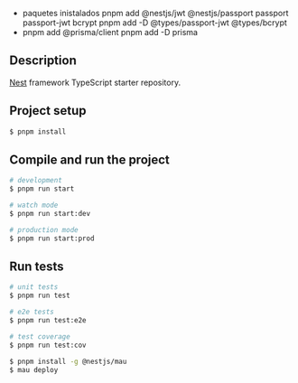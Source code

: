 - paquetes inistalados
  pnpm add @nestjs/jwt @nestjs/passport passport passport-jwt bcrypt
  pnpm add -D @types/passport-jwt @types/bcrypt
- pnpm add @prisma/client
  pnpm add -D prisma

## Description

[Nest](https://github.com/nestjs/nest) framework TypeScript starter repository.

## Project setup

```bash
$ pnpm install
```

## Compile and run the project

```bash
# development
$ pnpm run start

# watch mode
$ pnpm run start:dev

# production mode
$ pnpm run start:prod
```

## Run tests

```bash
# unit tests
$ pnpm run test

# e2e tests
$ pnpm run test:e2e

# test coverage
$ pnpm run test:cov
```

```bash
$ pnpm install -g @nestjs/mau
$ mau deploy
```
